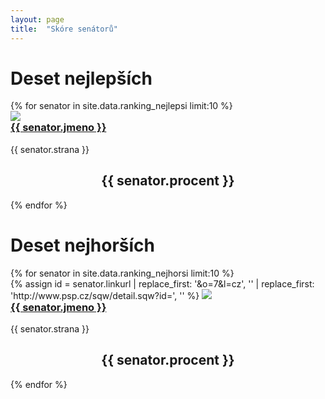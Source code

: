 ```yaml
---
layout: page
title:  "Skóre senátorů"
---
```


<div class="row">
  <div class="col-md-6">
    <h1>Deset nejlepších</h1>
    {% for senator in site.data.ranking_nejlepsi limit:10 %}
      <div class="panel panel-success">
        <div class="panel-body">
          <div class="row">
            <div class="col-md-3">
              <img src="{{ senator.imageurl }}" class="img-thumbnail">
            </div>
            <div class="col-md-9">          
              <h3 style="margin-top:0"><a class="page-link" href="{{ senator.jmeno | datapage_url: '/senatori' }}">{{ senator.jmeno }}</a></h3>
              {{ senator.strana }}
            </div>
          </div>
        </div>
        <div class="panel-footer success">
          <h2 style="text-align:center">{{ senator.procent }}</h2>
        </div>
      </div>
    {% endfor %}
  </div>
  <div class="col-md-6">
    <h1>Deset nejhorších</h1>
    {% for senator in site.data.ranking_nejhorsi limit:10 %}
      <div class="panel panel-danger">
        <div class="panel-body">
          <div class="row">
            <div class="col-md-3">
              {% assign id = senator.linkurl | replace_first: '&o=7&l=cz', '' | replace_first: 'http://www.psp.cz/sqw/detail.sqw?id=', '' %}
              <img src="http://www.psp.cz/eknih/cdrom/2013ps/eknih/2013ps/poslanci/small/s{{ id }}.jpg" class="img-thumbnail">
            </div>
            <div class="col-md-9">          
              <h3 style="margin-top:0"><a class="page-link" href="{{ senator.jmeno | datapage_url: '/senatori' }}">{{ senator.jmeno }}</a></h3>
              {{ senator.strana }}
            </div>
          </div>
        </div>
        <div class="panel-footer">
          <h2 style="text-align:center">{{ senator.procent }}</h2>
        </div>
      </div>
    {% endfor %}
  </div>
</div>


<!-- | datapage_url: "/poslanci" -->
